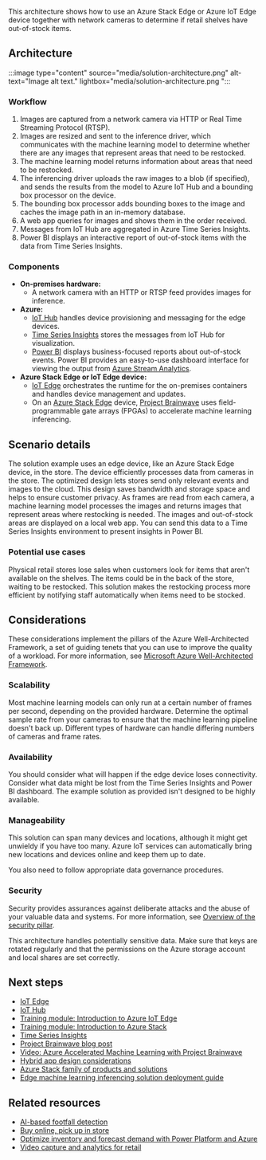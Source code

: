 This architecture shows how to use an Azure Stack Edge or Azure IoT Edge device together with network cameras to determine if retail shelves have out-of-stock items.

## Architecture

:::image type="content" source="media/solution-architecture.png" alt-text="Image alt text." lightbox="media/solution-architecture.png ":::

### Workflow

1. Images are captured from a network camera via HTTP or Real Time Streaming Protocol (RTSP).
2. Images are resized and sent to the inference driver, which communicates with the machine learning model to determine whether there are any images that represent areas that need to be restocked.
3. The machine learning model returns information about areas that need to be restocked.
4. The inferencing driver uploads the raw images to a blob (if specified), and sends the results from the model to Azure IoT Hub and a bounding box processor on the device.
5. The bounding box processor adds bounding boxes to the image and caches the image path in an in-memory database.
6. A web app queries for images and shows them in the order received.
7. Messages from IoT Hub are aggregated in Azure Time Series Insights.
8. Power BI displays an interactive report of out-of-stock items with the data from Time Series Insights.

### Components

- **On-premises hardware:**
   - A network camera with an HTTP or RTSP feed provides images for inference. 
- **Azure:**  
   - [IoT Hub](https://azure.microsoft.com/products/iot-hub) handles device provisioning and messaging for the edge devices. 
   - [Time Series Insights](https://azure.microsoft.com/products/time-series-insights) stores the messages from IoT Hub for visualization. 
   - [Power BI](https://powerbi.microsoft.com) displays business-focused reports about out-of-stock events. Power BI provides an easy-to-use dashboard interface for viewing the output from [Azure Stream Analytics](https://azure.microsoft.com/products/stream-analytics).
- **Azure Stack Edge or IoT Edge device:**
   - [IoT Edge](https://azure.microsoft.com/products/iot-edge) orchestrates the runtime for the on-premises containers and handles device management and updates.
   - On an [Azure Stack Edge](https://azure.microsoft.com/products/azure-stack/edge) device, [Project Brainwave](https://blogs.microsoft.com/ai/build-2018-project-brainwave) uses field-programmable gate arrays (FPGAs) to accelerate machine learning inferencing.

## Scenario details 

The solution example uses an edge device, like an Azure Stack Edge device, in the store. The device efficiently processes data from cameras in the store. The optimized design lets stores send only relevant events and images to the cloud. This design saves bandwidth and storage space and helps to ensure customer privacy. As frames are read from each camera, a machine learning model processes the images and returns images that represent areas where restocking is needed. The images and out-of-stock areas are displayed on a local web app. You can send this data to a Time Series Insights environment to present insights in Power BI.

### Potential use cases

Physical retail stores lose sales when customers look for items that aren't available on the shelves. The items could be in the back of the store, waiting to be restocked. This solution makes the restocking process more efficient by notifying staff automatically when items need to be stocked.

## Considerations

These considerations implement the pillars of the Azure Well-Architected Framework, a set of guiding tenets that you can use to improve the quality of a workload. For more information, see [Microsoft Azure Well-Architected Framework](/azure/architecture/framework).

### Scalability

Most machine learning models can only run at a certain number of frames per second, depending on the provided hardware. Determine the optimal sample rate from your cameras to ensure that the machine learning pipeline doesn't back up. Different types of hardware can handle differing numbers of cameras and frame rates.

### Availability

You should consider what will happen if the edge device loses connectivity. Consider what data might be lost from the Time Series Insights and Power BI dashboard. The example solution as provided isn't designed to be highly available.

### Manageability

This solution can span many devices and locations, although it might get unwieldy if you have too many. Azure IoT services can automatically bring new locations and devices online and keep them up to date. 

You also need to follow appropriate data governance procedures.

### Security

Security provides assurances against deliberate attacks and the abuse of your valuable data and systems. For more information, see [Overview of the security pillar](/azure/architecture/framework/security/overview).

This architecture handles potentially sensitive data. Make sure that keys are rotated regularly and that the permissions on the Azure storage account and local shares are set correctly.

## Next steps

- [IoT Edge](/azure/iot-edge)
- [IoT Hub](/azure/iot-hub) 
- [Training module: Introduction to Azure IoT Edge](/training/modules/introduction-iot-edge)
- [Training module: Introduction to Azure Stack](/training/modules/intro-to-azure-stack)
- [Time Series Insights](/azure/time-series-insights)
- [Project Brainwave blog post](https://blogs.microsoft.com/ai/build-2018-project-brainwave)
- [Video: Azure Accelerated Machine Learning with Project Brainwave](https://www.youtube.com/watch?v=DJfMobMjCX0)
- [Hybrid app design considerations](/hybrid/app-solutions/overview-app-design-considerations)
- [Azure Stack family of products and solutions](/azure-stack)
- [Edge machine learning inferencing solution deployment guide](https://github.com/Azure-Samples/azure-intelligent-edge-patterns/tree/master/edge-ai-void-detection)

## Related resources

- [AI-based footfall detection](../../solution-ideas/articles/hybrid-footfall-detection.yml)
- [Buy online, pick up in store](../../example-scenario/iot/vertical-buy-online-pickup-in-store.yml)
- [Optimize inventory and forecast demand with Power Platform and Azure](../../example-scenario/analytics/optimize-inventory-forecast-demand.yml)
- [Video capture and analytics for retail](../../solution-ideas/articles/video-analytics.yml)
